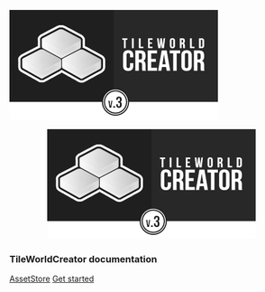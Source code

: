 <!-- TODO: Update with your values. -->
![logo](img/logo.png)
<div style="text-align:center"><img src="img/logo.png" /></div>

### TileWorldCreator documentation

[AssetStore](https://assetstore.unity.com)
[Get started](/GetStarted.md)
